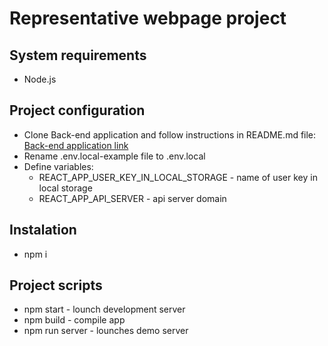 # Representative webpage project

## System requirements
  * Node.js

## Project configuration
  * Clone Back-end application and follow instructions in README.md file: [Back-end application link](https://github.com/MildaPau/Gallery-website-express-server)
  * Rename .env.local-example file to .env.local
  * Define variables:
    * REACT_APP_USER_KEY_IN_LOCAL_STORAGE - name of user key in local storage
    * REACT_APP_API_SERVER - api server domain

## Instalation
  * npm i

## Project scripts
  * npm start - lounch development server
  * npm build - compile app
  * npm run server - lounches demo server